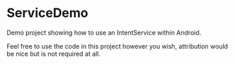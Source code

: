 ServiceDemo
===========

Demo project showing how to use an IntentService within Android.

Feel free to use the code in this project however you wish, attribution would be nice but is not required at all.
